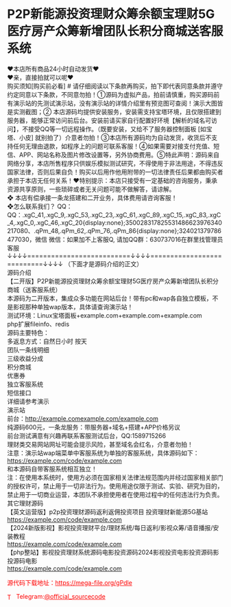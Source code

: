 # P2P新能源投资理财众筹余额宝理财5G医疗房产众筹新增团队长积分商城送客服系统

❤本店所有商品24小时自动发货❤<br>❤亲，直接拍就可以呢❤<br>购买须知[购买前必看] # 请仔细阅读以下条款再购买，拍下即代表同意条款并遵守约定同意以下条款，不同意勿拍！①源码为虚拟产品，拍前请慎重，购买源码前有演示站的先测试演示站，没有演示站的详情介绍里有预览图可查阅！演示大图皆是实测截图；② 本店源码均提供安装服务，安装需支持宝塔环境，且仅限搭建到服务器，能够正常访问前后台。安装前请买家自行配置好环境【解析的域名可访问】，不接受QQ等一切远程操作。（既要安装，又给不了服务器控制面板 [如宝塔、小皮] 就别拍了）介意者勿拍！③本店所有源码均为自动发货，收货后不支持任何无理由退款，如程序上的问题可联系客服！④如果需要对接支付充值、短信、APP、网站名称及图片修改设置等，另外协商费用。⑤特此声明：源码来自网络分享，本店所售程序只供娱乐模拟测试研究，不得使用于非法用途，不得违反国家法律，否则后果自负！购买以后用作他用附带的一切法律责任后果都由购买者承担于本店无任何关系！❤特别提示：本店只接受有一定基础的咨询服务，秉承资源共享原则，一些琐碎或者无关问题可能不做解答，请谅解。<br>❖ 本店有偿承接一条龙搭建和二开业务，具体费用请咨询客服！<br>❖怎么联系我们？                                                                          QQ： QQ：.xgC_41,.xgC_9,.xgC_53,.xgC_23,.xgC_61,.xgC_89,.xgC_15,.xgC_83,.xgC_4,.xgC_0,.xgC_46,.xgC_20{display:none};350028317825531486623976340217080、.qPm_48,.qPm_62,.qPm_76,.qPm_86{display:none};324021379786477030，微信 微信：如果加不上客服Q, 请加QQ群：630737016在群里找管理员客服<br>↓↓↓↓==========================↓↓↓↓===========================↓↓↓↓   （下面才是源码介绍的正文）<br>源码介绍<br>【二开版】P2P新能源投资理财众筹余额宝理财5G医疗房产众筹新增团队长积分商城（送客服系统）<br>  本源码为二开版本，集成众多功能在网站后台！带有pc和wap各自独立模板，不是影视那种单独wap版本，具体请查询演示站！<br>测试环境：Linux宝塔面板+example.com+example.com+example.com<br>php扩展fileinfo、redis<br>源码主要特色：<br>多返息方式：自然日小时 按天<br>团队一条线明细<br>三级收益分成<br>积分商城<br>优惠券<br>独立客服系统<br>短信接口<br>详细请参考演示<br>演示站<br>前台：http://example.comexample.com/example.com<br>纯源码600元，一条龙服务：带服务器+域名+搭建+APP价格另议<br>前台测试满意有兴趣再联系客服测试后台，QQ:1589715266<br>理财类交易网站网址可能会提示风险，甚至域名会红名，介意者勿拍！<br>注意：演示站wap端菜单中客服系统为单独的客服系统，具体源码如下：https://example.com/code/example.com<br>和本源码自带客服系统相互独立！<br>注：在使用本系统时，使用方必须在国家相关法律法规范围内并经过国家相关部门的授权许可，禁止用于一切非法行为。使用用途仅限于测试、实验、研究为目的，禁止用于一切商业运营，本团队不承担使用者在使用过程中的任何违法行为负责。<br>其它理财源码<br>【英文运营版】p2p投资理财源码返利返佣投资项目 投资理财新能源5G基站<br>https://example.com/code/example.com<br>【2024新版影视】影视投资理财平台/理财系统/每日返利/影视众筹/语音播报/安装教程<br>https://example.com/code/example.com<br>【php整站】影视投资理财系统源码电影投资源码2024影视投资电影投资源码影投源码电影<br>https://example.com/code/example.com<br>


<p style="color: red;">源代码下载地址：<a href="https://mega-file.org/gPdle" style="color: red;">https://mega-file.org/gPdle</a></p><p style="color: red;"><img src="https://cdn-icons-png.flaticon.com/512/2111/2111646.png" alt="Telegram Icon" style="width: 16px; vertical-align: middle; margin-right: 5px;">Telegram:<a href="https://t.me/official_sourcecode" style="color: red;">@official_sourcecode</a></p>